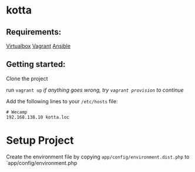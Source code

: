 kotta
=====

Requirements:
----

[Virtualbox](https://www.virtualbox.org/)
[Vagrant](https://www.vagrantup.com/)
[Ansible](http://www.ansible.com/home)


Getting started:
----
Clone the project

run `vagrant up`
_if anything goes wrong, try `vagrant provision` to continue_

Add the following lines to your `/etc/hosts` file:

    # Wecamp
    192.168.138.10 kotta.loc


Setup Project
=============

Create the environment file by copying `app/config/environment.dist.php` to `app/config/environment.php